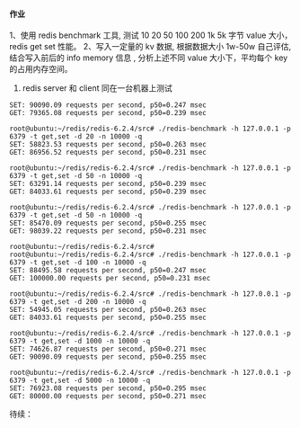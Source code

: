 
#### 作业
1、使用 redis benchmark 工具, 测试 10 20 50 100 200 1k 5k 字节 value 大小，redis get set 性能。
2、写入一定量的 kv 数据, 根据数据大小 1w-50w 自己评估, 结合写入前后的 info memory 信息  , 分析上述不同 value 大小下，平均每个 key 的占用内存空间。


1. redis server 和 client 同在一台机器上测试
```root@ubuntu:~/redis/redis-6.2.4/src# ./redis-benchmark -h 127.0.0.1 -p 6379 -t get,set -d 10 -n 10000 -q
SET: 90090.09 requests per second, p50=0.247 msec
GET: 79365.08 requests per second, p50=0.239 msec

root@ubuntu:~/redis/redis-6.2.4/src# ./redis-benchmark -h 127.0.0.1 -p 6379 -t get,set -d 20 -n 10000 -q
SET: 58823.53 requests per second, p50=0.263 msec
GET: 86956.52 requests per second, p50=0.231 msec

root@ubuntu:~/redis/redis-6.2.4/src# ./redis-benchmark -h 127.0.0.1 -p 6379 -t get,set -d 50 -n 10000 -q
SET: 63291.14 requests per second, p50=0.239 msec
GET: 84033.61 requests per second, p50=0.239 msec

root@ubuntu:~/redis/redis-6.2.4/src# ./redis-benchmark -h 127.0.0.1 -p 6379 -t get,set -d 50 -n 10000 -q
SET: 85470.09 requests per second, p50=0.255 msec
GET: 98039.22 requests per second, p50=0.231 msec

root@ubuntu:~/redis/redis-6.2.4/src#
root@ubuntu:~/redis/redis-6.2.4/src# ./redis-benchmark -h 127.0.0.1 -p 6379 -t get,set -d 100 -n 10000 -q
SET: 88495.58 requests per second, p50=0.247 msec
GET: 100000.00 requests per second, p50=0.231 msec

root@ubuntu:~/redis/redis-6.2.4/src# ./redis-benchmark -h 127.0.0.1 -p 6379 -t get,set -d 200 -n 10000 -q
SET: 54945.05 requests per second, p50=0.263 msec
GET: 84033.61 requests per second, p50=0.255 msec

root@ubuntu:~/redis/redis-6.2.4/src# ./redis-benchmark -h 127.0.0.1 -p 6379 -t get,set -d 1000 -n 10000 -q
SET: 74626.87 requests per second, p50=0.271 msec
GET: 90090.09 requests per second, p50=0.255 msec

root@ubuntu:~/redis/redis-6.2.4/src# ./redis-benchmark -h 127.0.0.1 -p 6379 -t get,set -d 5000 -n 10000 -q
SET: 76923.08 requests per second, p50=0.295 msec
GET: 80000.00 requests per second, p50=0.271 msec

```
待续：
